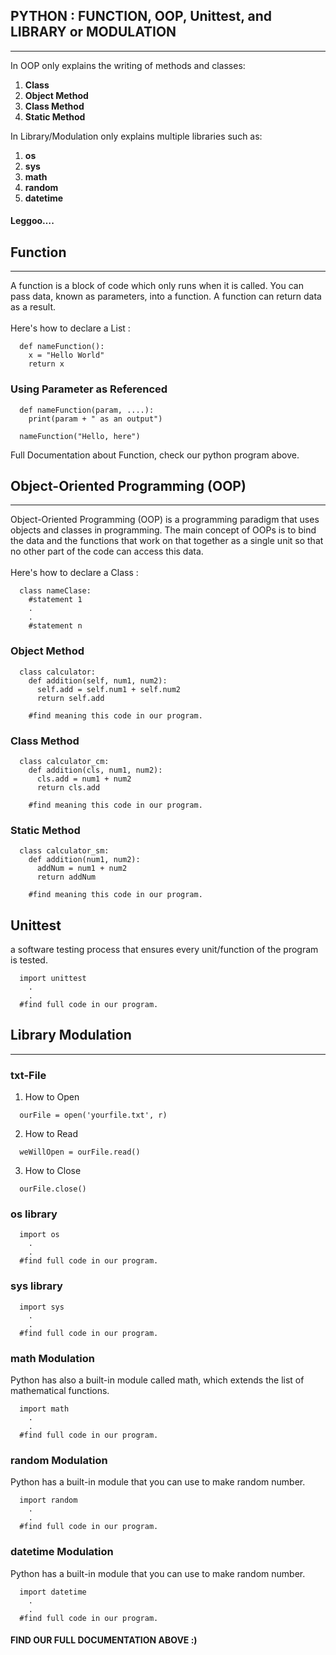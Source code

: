 ## PYTHON : FUNCTION, OOP, Unittest, and LIBRARY or MODULATION
-----
In OOP only explains the writing of methods and classes:
1.  **Class** 
2.	**Object Method** 
3.	**Class Method**
4.	**Static Method** </br>

In Library/Modulation only explains multiple libraries such as:
1.  **os** 
2.	**sys** 
3.	**math**
4.	**random**
5.	**datetime** </br>

#### Leggoo….

## Function
-----
A function is a block of code which only runs when it is called. You can pass data, known as parameters, into a function.
A function can return data as a result. </br></br>
Here's how to declare a List : </br>
```
  def nameFunction():
    x = "Hello World"
    return x
``` 
### Using Parameter as Referenced
```
  def nameFunction(param, ....):
    print(param + " as an output")
  
  nameFunction("Hello, here")
``` 
Full Documentation about Function, check our python program above.

## Object-Oriented Programming (OOP)
-----
Object-Oriented Programming (OOP) is a programming paradigm that uses objects and classes in programming. The main concept of OOPs is to bind the data and the functions that work on that together as a single unit so that no other part of the code can access this data. <br><br>
Here's how to declare a Class :
```
  class nameClase:
    #statement 1
    .
    .
    #statement n
```
### Object Method
```
  class calculator:
    def addition(self, num1, num2):
      self.add = self.num1 + self.num2
      return self.add
    
    #find meaning this code in our program.
``` 
### Class Method
```
  class calculator_cm:
    def addition(cls, num1, num2):
      cls.add = num1 + num2
      return cls.add
    
    #find meaning this code in our program.
``` 
### Static Method
```
  class calculator_sm:
    def addition(num1, num2):
      addNum = num1 + num2
      return addNum
    
    #find meaning this code in our program.
``` 
## Unittest
a software testing process that ensures every unit/function of the program is tested.
```
  import unittest
    .
    .
  #find full code in our program.
``` 
## Library Modulation
-----
### txt-File
1. How to Open
```
  ourFile = open('yourfile.txt', r)
``` 
2. How to Read
```
  weWillOpen = ourFile.read()
``` 
3. How to Close
```
  ourFile.close()
```
### os library
```
  import os
    .
    .
  #find full code in our program.
``` 
### sys library
```
  import sys
    .
    .
  #find full code in our program.
``` 
### math Modulation
Python has also a built-in module called math, which extends the list of mathematical functions.
```
  import math
    .
    .
  #find full code in our program.
``` 
### random Modulation
Python has a built-in module that you can use to make random number.
```
  import random
    .
    .
  #find full code in our program.
``` 
### datetime Modulation
Python has a built-in module that you can use to make random number.
```
  import datetime
    .
    .
  #find full code in our program.
``` 

#### FIND OUR FULL DOCUMENTATION ABOVE :)
